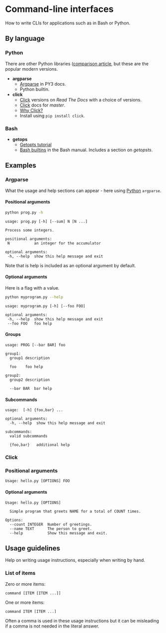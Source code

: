 # Command-line interfaces

How to write CLIs for applications such as in Bash or Python.


## By language

### Python

There are other Python libraries ([comparison article](https://realpython.com/comparing-python-command-line-parsing-libraries-argparse-docopt-click/), but these are the popular modern versions.

- **argparse**
    - [Argparse](https://docs.python.org/3/library/argparse.html) in PY3 docs.
    - Python builtin.
- **click**
    - [Click](https://readthedocs.org/projects/pallets-click/) versions on _Read The Docs_ with a choice of versions.
    - [Click](https://click.palletsprojects.com/en/master/) docs for _master_.
    - [Why Click?](https://click.palletsprojects.com/en/master/why/)
    - Install using `pip install click`.
    
### Bash

- **getops**
    - [Getopts tutorial](https://www.computerhope.com/unix/bash/getopts.htm)
    - [Bash builtins](https://www.gnu.org/software/bash/manual/html_node/Bourne-Shell-Builtins.html) in the Bash manual. Includes a section on _getopsts_.
   

## Examples

### Argparse

What the usage and help sections can appear - here using [Python](#python) `argparse`.

#### Positional arguments

```sh
python prog.py -h
```
```
usage: prog.py [-h] [--sum] N [N ...]

Process some integers.

positional arguments:
 N           an integer for the accumulator

optional arguments:
 -h, --help  show this help message and exit
```

Note that is help is included as an optional argument by default.

#### Optional arguments

Here is a flag with a value.

```sh
python myprogram.py --help
```
```
usage: myprogram.py [-h] [--foo FOO]

optional arguments:
 -h, --help  show this help message and exit
 --foo FOO   foo help
```

#### Groups

```
usage: PROG [--bar BAR] foo

group1:
  group1 description

  foo    foo help

group2:
  group2 description

  --bar BAR  bar help
  ```

#### Subcommands

```
usage:  [-h] {foo,bar} ...

optional arguments:
  -h, --help  show this help message and exit

subcommands:
  valid subcommands

  {foo,bar}   additional help
```

### Click

### Positional arguments

```
Usage: hello.py [OPTIONS] FOO
```

#### Optional arguments

```
Usage: hello.py [OPTIONS]

  Simple program that greets NAME for a total of COUNT times.

Options:
  --count INTEGER  Number of greetings.
  --name TEXT      The person to greet.
  --help           Show this message and exit.
```

## Usage guidelines

Help on writing usage instructions, especially when writing by hand.


### List of items

Zero or more items:

```
command [ITEM [ITEM ...]]
```

One or more items:

```
command ITEM [ITEM ...]
```

Often a comma is used in these usage instructions but it can be misleading if a comma is not needed in the literal answer.
